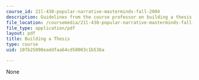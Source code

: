 ```yaml
---
course_id: 21l-430-popular-narrative-masterminds-fall-2004
description: Guidelines from the course professor on building a thesis.
file_location: /coursemedia/21l-430-popular-narrative-masterminds-fall-2004/107b25098eaddfaa64cd50003c1b536a_MIT21L_430F04_thesis.pdf
file_type: application/pdf
layout: pdf
title: Building a Thesis
type: course
uid: 107b25098eaddfaa64cd50003c1b536a

---
```

None